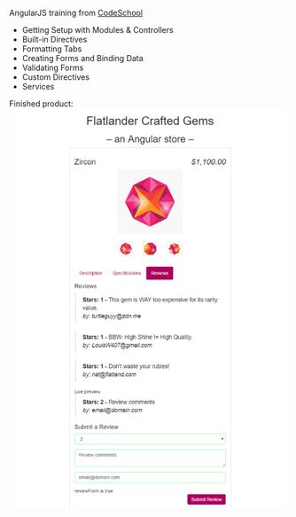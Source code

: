 AngularJS training from [CodeSchool](https://www.codeschool.com/courses/shaping-up-with-angular-js)

- Getting Setup with Modules & Controllers
- Built-in Directives
- Formatting Tabs
- Creating Forms and Binding Data
- Validating Forms
- Custom Directives
- Services

Finished product:
![Training site](screenshot.png)
